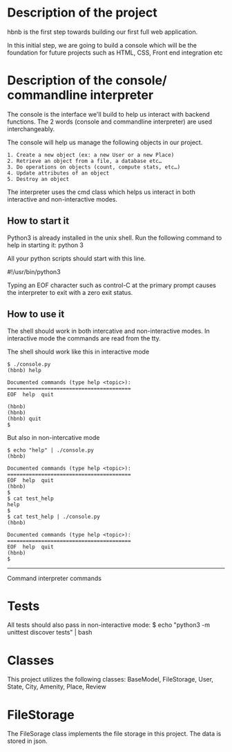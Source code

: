 Description of the project
=================================================================================
hbnb is the first step towards building our first full web application.

In this initial step, we are going to build a console which will be the foundation
for future projects such as HTML, CSS, Front end integration etc

Description of the console/ commandline interpreter
==================================================================================

The console is the interface we'll build to help us interact with
backend functions. The 2 words (console and commandline interpreter) are used
interchangeably.

The console will help us manage the following objects in our project.

	1. Create a new object (ex: a new User or a new Place)
	2. Retrieve an object from a file, a database etc…
	3. Do operations on objects (count, compute stats, etc…)
	4. Update attributes of an object
	5. Destroy an object


The interpreter uses the cmd class which helps us interact in
both interactive and non-interactive modes.

How to start it
-----------------------------------------------------------------------------------
Python3 is already installed in the unix shell. Run the following command to help
in starting it: python 3

All your python scripts should start with this line.

#!/usr/bin/python3

Typing an EOF character such as control-C at the primary prompt causes the interpreter
to exit with a zero exit status.

How to use it
----------------------------------------------------------------------------------------
The shell should work in both intercative and non-interactive modes.
In interactive mode the commands are read from the tty.

The shell should work like this in interactive mode

	$ ./console.py
	(hbnb) help
	
	Documented commands (type help <topic>):
	========================================
	EOF  help  quit

	(hbnb) 
	(hbnb) 
	(hbnb) quit
	$

But also in non-intercative mode

	$ echo "help" | ./console.py
	(hbnb)

	Documented commands (type help <topic>):
	========================================
	EOF  help  quit
	(hbnb) 
	$
	$ cat test_help
	help
	$
	$ cat test_help | ./console.py
	(hbnb)
	
	Documented commands (type help <topic>):
	========================================
	EOF  help  quit
	(hbnb) 
	$

-------------------------------------------------------------------------------------------
Command interpreter commands


Tests
=======================================================================================

All tests should also pass in non-interactive mode: $ echo "python3 -m unittest discover tests" | bash

Classes
=======================================================================================================

This project utilizes the following classes: BaseModel, FileStorage, User, State, City, Amenity,
Place, Review

FileStorage
========================================================================================================

The FileSorage class implements the file storage in this project. The data is stored in json.






















